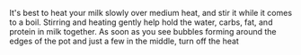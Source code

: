 It's best to heat your milk slowly over medium heat, and stir it while it comes to a boil. Stirring and heating gently help hold the water, carbs, fat, and protein in milk together. As soon as you see bubbles forming around the edges of the pot and just a few in the middle, turn off the heat